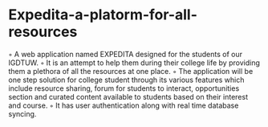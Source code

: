 # Expedita-a-platorm-for-all-resources


◦	A web application named EXPEDITA designed for the students of our IGDTUW. 
◦	It is an attempt to help them during their college life by providing them a plethora of all the resources at one place.
◦	The application will be one step solution for college student through its various features which include resource sharing, forum for students to interact, opportunities section and curated content available to students based on their interest and  course.
◦	It has user authentication along with real time database syncing.
 
